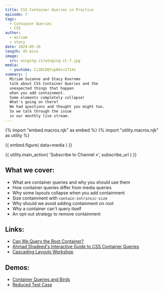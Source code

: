 ```yaml
---
title: CSS Container Queries in Practice
episode: 7
tags:
  - Container Queries
  - CSS
author:
  - miriam
  - stacy
date: 2024-05-16
length: 45 mins
image:
  src: winging-it/winging-it-7.jpg
media:
  - youtube: Ci2DLDQYup0&t=1714s
summary: |
  Miriam Suzanne and Stacy Kvernmo
  talk about CSS Container Queries and the
  unexpected things that happen
  when you add containment.
  Some elements completely collapse!
  What's going on there?
  We had questions and thought you might too.
  So we talk through the issue
  in our monthly live stream.
---
```


{% import "embed.macros.njk" as embed %}
{% import "utility.macros.njk" as utility %}

{{ embed.figure(
  data=media
) }}

{{ utility.main_action(
  'Subscribe to Channel »',
  subscribe_url
) }}

## What we cover:

- What are container queries and why you should use them
- How container queries differ from media queries
- Why some layouts collapse when you add containment
- Size containment with `contain-intrinsic-size`
- Why should we avoid adding containment on root
- Why a container can't query itself
- An opt-out strategy to remove containment

## Links:

- [Can We Query the Root Container?](https://www.oddbird.net/2023/07/05/contain-root/)
- [Ahmad Shadeed's Interactive Guide to CSS Container Queries](https://ishadeed.com/article/css-container-query-guide/)
- [Cascading Layouts Workshop](https://www.oddbird.net/workshops/cascading-layouts/)

## Demos:

- [Container Queries and Birds](https://codepen.io/stacy/pen/abrvZNL?editors=1100)
- [Reduced Test Case](https://codepen.io/miriamsuzanne/pen/YzbyeEx)
